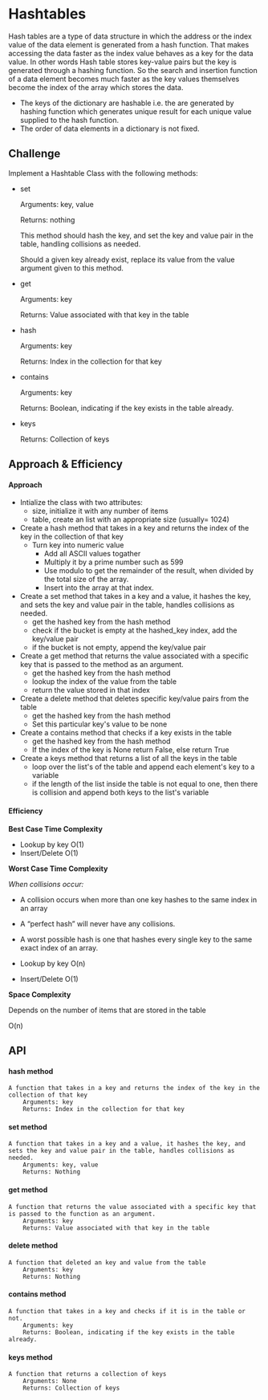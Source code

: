 # Hashtables
Hash tables are a type of data structure in which the address or the index value of the data element is generated from a hash function. That makes accessing the data faster as the index value behaves as a key for the data value. In other words Hash table stores key-value pairs but the key is generated through a hashing function. So the search and insertion function of a data element becomes much faster as the key values themselves become the index of the array which stores the data.

- The keys of the dictionary are hashable i.e. the are generated by hashing function which generates unique result for each unique value supplied to the hash function.
- The order of data elements in a dictionary is not fixed.
## Challenge
Implement a Hashtable Class with the following methods:
- set

    Arguments: key, value

    Returns: nothing

    This method should hash the key, and set the key and value pair in the table, handling collisions as needed.

    Should a given key already exist, replace its value from the value argument given to this method.
- get

    Arguments: key

    Returns: Value associated with that key in the table
- hash

    Arguments: key

    Returns: Index in the collection for that key
- contains

    Arguments: key

    Returns: Boolean, indicating if the key exists in the table already.
- keys

    Returns: Collection of keys

## Approach & Efficiency
#### Approach
- Intialize the class with two attributes: 
    - size, initialize it with any number of items
    - table, create an list with an appropriate size (usually= 1024)
- Create a hash method that takes in a key and returns the index of the key in the collection of that key
    - Turn key into numeric value
        - Add all ASCII values togather
        - Multiply it by a prime number such as 599
        - Use modulo to get the remainder of the result, when divided by the total size of the array.    
        - Insert into the array at that index.
- Create a set method that takes in a key and a value, it hashes the key, and sets the key and value pair in the table, handles collisions as needed.
    - get the hashed key from the hash method
    - check if the bucket is empty at the hashed_key index, add the key/value pair
    - if the bucket is not empty, append the key/value pair
- Create a get method that returns the value associated with a specific key that is passed to the method as an argument.
    - get the hashed key from the hash method
    - lookup the index of the value from the table
    - return the value stored in that index
- Create a delete method that deletes specific key/value pairs from the table
    - get the hashed key from the hash method
    - Set this particular key's value to be none
- Create a contains method that checks if a key exists in the table
    - get the hashed key from the hash method
    - If the index of the key is None return False, else return True
- Create a keys method that returns a list of all the keys in the table
    - loop over the list's of the table and append each element's key to a variable
    - if the length of the list inside the table is not equal to one, then there is collision and append both keys to the list's variable
#### Efficiency
**Best Case Time Complexity**

- Lookup by key O(1)
- Insert/Delete O(1)

**Worst Case Time Complexity**

*When collisions occur:*
- A collision occurs when more than one key hashes to the same index in an array
- A “perfect hash” will never have any collisions. 
- A worst possible hash is one that hashes every single key to the same exact index of an array.

- Lookup by key O(n)
- Insert/Delete O(1)



**Space Complexity**

Depends on the number of items that are stored in the table

O(n)
## API

#### hash method
    A function that takes in a key and returns the index of the key in the collection of that key
        Arguments: key
        Returns: Index in the collection for that key
#### set method
    A function that takes in a key and a value, it hashes the key, and sets the key and value pair in the table, handles collisions as needed.
        Arguments: key, value
        Returns: Nothing

#### get method
    A function that returns the value associated with a specific key that is passed to the function as an argument.
        Arguments: key
        Returns: Value associated with that key in the table

#### delete method
    A function that deleted an key and value from the table
        Arguments: key
        Returns: Nothing

#### contains method
    A function that takes in a key and checks if it is in the table or not.
        Arguments: key
        Returns: Boolean, indicating if the key exists in the table already.
#### keys method
    A function that returns a collection of keys
        Arguments: None
        Returns: Collection of keys